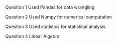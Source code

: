<!-- Question 1
I created a basic calculator that performs addition, multiplication, subtraction and division.
The program initially requests users to input 2 numbers and an operation. The program then runs continously
until an exit flag is raised.

Question 2
I completed the code for a program that continously ask users for numbers and then returns if the number is even or odd. 

Question 3
I debugged a program that asks for a user’s age repeatedly and say whether they are allowed to vote (18+). I converted to
integer first to avoid error -->

Question 1
Used Pandas for data wrangling

Question 2
Used Numpy for numerical computation

Question 3
Used statistics for statistical analysis

Question 4
Linear Algebra
